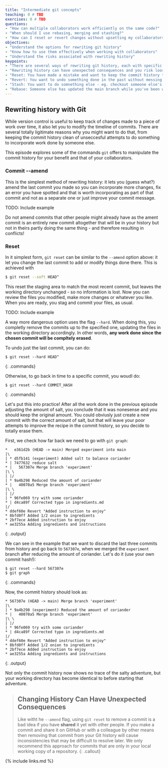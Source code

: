 ```yaml
---
title: "Intermediate git concepts"
teaching: 0 # TBD
exercises: 0 # TBD
questions:
- "How can multiple collaborators work efficiently on the same code?"
- "When should I use rebasing, merging and stashing?"
- "How can I reset or revert changes without upsetting my collaborators?"
objectives:
- "Understand the options for rewriting git history"
- "Know how to use them effectively when working with collaborators"
- "Understand the risks associated with rewriting history"
keypoints:
- "There are several ways of rewriting git history, each with specific use cases associated to them"
- "Rewriting history can have unexpected consequences and you risk loosing information irremedaibly"
- "Reset: You have made a mistake and want to keep the commit history tidy for the benefit of collaborators"
- "Revert: You want to undo something done in the past without messing too much with the timeline, upsetting your collaborators"
- "Stash: You want to do somnething else - eg. checkout someone else's branch - without loosing your current work"
- "Rebase: Someone else has updated the main branch while you've been working and need to bring those changes to your branch"
---
```



## Rewriting history with Git

While version control is useful to keep track of changes made to a piece of work over
time, it also let you to modify the timeline of commits. There are several totally
ligitimate reasons why you might want to do that, from keeping the commit history clean
of unseccesful attempts to do something to incorporate work done by someone else.

This episode explores some of the commands `git` offers to manipulate the commit history
for your benefit and that of your collaborators.

### Commit --amend

This is the simplest method of rewriting history: it lets you (guess what?) amend the
last commit you made so you can incorporate more changes, fix an error you have spotted
and that is worth incorporating as part of that commit and not as a separate one or just
improve your commit message. 

TODO: Include example

Do not amend commits that other people might already have as the ament commit is an
entirely new commit altogether that will be in your history but not in theirs partly
doing the same thing - and therefore resulting in conflicts!

### Reset

In it simplest form, `git reset` can be similar to the `--amend` option above: it let
you change the last commit to add or modify things done there. This is achieved with

```bash
$ git reset --soft HEAD^
```

This reset the staging area to match the most recent commit, but leaves the working
directory unchanged - so no information is lost. Now you can review the files you
modified, make more changes or whatever you like. When you are ready, you stag and
commit your files, as usual.

TODO: Include example

A way more dangerous option uses the flag `--hard`. When doing this, you completly
remove the commits up to the specified one, updating the files in the working directory
accordingly. In other words, **any work done since the chosen commit will be compltely
erased**. 

To undo just the last commit, you can do:
~~~
$ git reset --hard HEAD^
~~~
{: .commands}

Otherwise, to go back in time to a specific commit, you woudl do:
~~~
$ git reset --hard COMMIT_HASH
~~~
{: .commands}

Let's put this into practice! After all the work done in the previous episode adjusting
the amount of salt, you conclude that it was nonesense and you should keep the original
amount. You could obviusly just create a new commit with the correct amount of salt, but
that will leave your poor attempts to improve the recipe in the commit history, so you
decide to totally erase them. 

First, we check how far back we need to go with `git graph`:
~~~
*   e361d2b (HEAD -> main) Merged experiment into main
|\  
| * d5fb141 (experiment) Added salt to balance coriander
* | 7477632 reduce salt
* |   567307e Merge branch 'experiment'
|\ \  
| |/  
| * 9a4b298 Reduced the amount of coriander
* |   40070a5 Merge branch 'experiment'
|\ \  
| |/  
| * 96fe069 try with some coriander
* | d4ca89f Corrected typo in ingredients.md
|/  
* ddef60e Revert "Added instruction to enjoy"
* 8bfd0ff Added 1/2 onion to ingredients
* 2bf7ece Added instruction to enjoy
* ae3255a Adding ingredients and instructions
~~~
{: .output}

We can see in the example that we want to discard the last three commits from history and go back to
`567307e`, when we merged the `experiment` branch after reducing the amount of
coriander. Let's do it (use your own commit hash!):
~~~
$ git reset --hard 567307e
$ git graph
~~~
{: .commands}

Now, the commit history should look as:
~~~
* 567307e (HEAD -> main) Merge branch 'experiment'
|\ 
| * 9a4b298 (experiment) Reduced the amount of coriander
* |   40070a5 Merge branch 'experiment'
|\ \  
| |/  
| * 96fe069 try with some coriander
* | d4ca89f Corrected typo in ingredients.md
|/  
* ddef60e Revert "Added instruction to enjoy"
* 8bfd0ff Added 1/2 onion to ingredients
* 2bf7ece Added instruction to enjoy
* ae3255a Adding ingredients and instructions
~~~
{: .output}

Not only the commit history now shows no trace of the salty adventure, but your working
directory has become identical to before starting that adventure.

> ## Changing History Can Have Unexpected Consequences
>
> Like witht he `--amend` flag, using `git reset` to remove a commit is a bad idea if
> you have **shared** it yet with other people. If you make a commit and share it on
> GitHub or with a colleague by other means then removing that commit from your Git
> history will cause inconsistencies that may be difficult to resolve later. We
> only recommend this approach for commits that are only in your local working
> copy of a repository.
{: .callout}


{% include links.md %}
